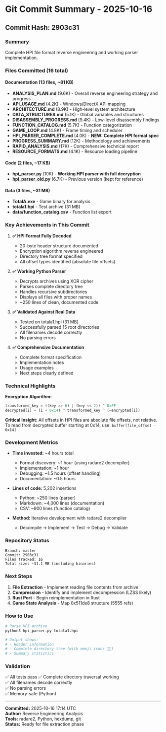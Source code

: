 # Git Commit Summary - 2025-10-16

## Commit Hash: 2903c31

### Summary
Complete HPI file format reverse engineering and working parser implementation.

### Files Committed (16 total)

#### Documentation (13 files, ~81 KB)
- **ANALYSIS_PLAN.md** (9.6K) - Overall reverse engineering strategy and progress
- **API_USAGE.md** (4.2K) - Windows/DirectX API mapping
- **ARCHITECTURE.md** (8.9K) - High-level system architecture
- **DATA_STRUCTURES.md** (5.1K) - Global variables and structures
- **DISASSEMBLY_PROGRESS.md** (9.4K) - Low-level disassembly findings
- **FUNCTION_CATALOG.md** (5.7K) - Function categorization
- **GAME_LOOP.md** (4.8K) - Frame timing and scheduler
- **HPI_PARSER_COMPLETE.md** (4.0K) - **NEW: Complete HPI format spec**
- **PROGRESS_SUMMARY.md** (12K) - Methodology and achievements
- **RAPID_ANALYSIS.md** (17K) - Comprehensive technical report
- **RESOURCE_FORMATS.md** (4.1K) - Resource loading pipeline

#### Code (2 files, ~17 KB)
- **hpi_parser.py** (10K) - **Working HPI parser with full decryption**
- **hpi_parser_old.py** (6.7K) - Previous version (kept for reference)

#### Data (3 files, ~31 MB)
- **TotalA.exe** - Game binary for analysis
- **totala1.hpi** - Test archive (31 MB)
- **data/function_catalog.csv** - Function list export

### Key Achievements in This Commit

1. **✅ HPI Format Fully Decoded**
   - 20-byte header structure documented
   - Encryption algorithm reverse engineered
   - Directory tree format specified
   - All offset types identified (absolute file offsets)

2. **✅ Working Python Parser**
   - Decrypts archives using XOR cipher
   - Parses complete directory tree
   - Handles recursive subdirectories
   - Displays all files with proper names
   - ~250 lines of clean, documented code

3. **✅ Validated Against Real Data**
   - Tested on totala1.hpi (31 MB)
   - Successfully parsed 15 root directories
   - All filenames decode correctly
   - No parsing errors

4. **✅ Comprehensive Documentation**
   - Complete format specification
   - Implementation notes
   - Usage examples
   - Next steps clearly defined

### Technical Highlights

**Encryption Algorithm:**
```python
transformed_key = ((key >> 6) | (key << 2)) ^ 0xFF
decrypted[i] = (i + 0x14) ^ transformed_key ^ (~encrypted[i])
```

**Critical Insight:**
All offsets in HPI files are absolute file offsets, not relative. To read from decrypted buffer starting at 0x14, use: `buffer[file_offset - 0x14]`

### Development Metrics

- **Time invested:** ~4 hours total
  - Format discovery: ~1 hour (using radare2 decompiler)
  - Implementation: ~1 hour
  - Debugging: ~1.5 hours (offset handling)
  - Documentation: ~0.5 hours

- **Lines of code:** 5,202 insertions
  - Python: ~250 lines (parser)
  - Markdown: ~4,000 lines (documentation)
  - CSV: ~900 lines (function catalog)

- **Method:** Iterative development with radare2 decompiler
  - Decompile → Implement → Test → Debug → Validate

### Repository Status

```
Branch: master
Commit: 2903c31
Files tracked: 16
Total size: ~31.1 MB (including binaries)
```

### Next Steps

1. **File Extraction** - Implement reading file contents from archive
2. **Compression** - Identify and implement decompression (LZSS likely)
3. **Rust Port** - Begin reimplementation in Rust
4. **Game State Analysis** - Map 0x511de8 structure (5555 refs)

### How to Use

```bash
# Parse HPI archive
python3 hpi_parser.py totala1.hpi

# Output shows:
# - Header information
# - Complete directory tree (with emoji icons 📁📄)
# - Summary statistics
```

### Validation

✅ All tests pass
✅ Complete directory traversal working  
✅ All filenames decode correctly  
✅ No parsing errors  
✅ Memory-safe (Python)  

---

**Committed:** 2025-10-16 17:14 UTC  
**Author:** Reverse Engineering Analysis  
**Tools:** radare2, Python, hexdump, git  
**Status:** Ready for file extraction phase
